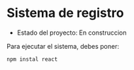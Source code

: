 <h1>Sistema de registro </h1>

- Estado del proyecto: En construccion

Para ejecutar el sistema, debes poner:

````npm instal react````
